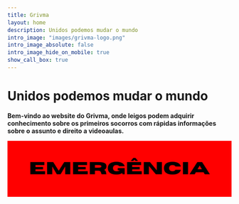 ```yaml
---
title: Grivma
layout: home
description: Unidos podemos mudar o mundo
intro_image: "images/grivma-logo.png"
intro_image_absolute: false
intro_image_hide_on_mobile: true
show_call_box: true
---
```


# Unidos podemos mudar o mundo

**Bem-vindo ao website do Grivma, onde leigos podem adquirir conhecimento sobre os primeiros socorros com rápidas informações sobre o assunto e direito a videoaulas.**

[![EMERGÊNCIA](images/emergencia.png)](https://www.gov.br/anatel/pt-br/regulado/numeracao/codigos-nacionais/servicos-de-utilidade-publica-e-de-emergencia)
